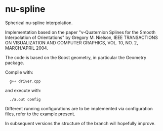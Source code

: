 # nu-spline

Spherical nu-spline interpolation.

Implementation based on the paper "ν-Quaternion Splines for the Smooth
Interpolation of Orientations" by Gregory M. Nielson, IEEE TRANSACTIONS ON VISUALIZATION AND COMPUTER GRAPHICS, VOL. 10, NO. 2, MARCH/APRIL 2004.

The code is based on the Boost geometry, in particular the Geometry package.

Compile with:
```
  g++ driver.cpp
```
and execute with:
```
  ./a.out config
```
Different running configurations are to be implemented via configuration files, refer to the example present.

In subsequent versions the structure of the branch will hopefully improve.
